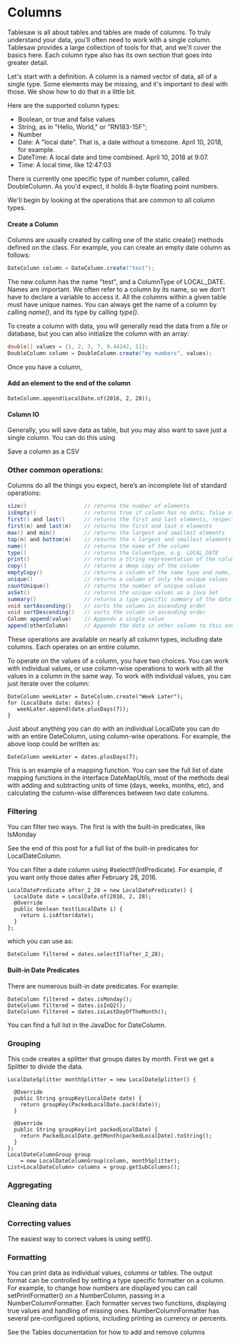 Columns
=======

Tablesaw is all about tables and tables are made of columns. To truly understand your data, you'll often need to work with a single column. Tablesaw provides a large collection of tools for that, and we'll cover the basics here. Each column type also has its own section that goes into greater detail. 

Let's start with a definition. A column is a named vector of data, all of a single type. Some elements may be missing, and it's important to deal with those. We show how to do that in a little bit. 

Here are the supported column types:

* Boolean, or true and false values
* String, as in "Hello, World," or "RN183-15F";
* Number 
* Date: A "local date". That is, a date without a timezone. April 10, 2018, for example.
* DateTime: A local date and time combined. April 10, 2018 at 9:07.
* Time: A local time, like 12:47:03

There is currently one specific type of number column, called DoubleColumn. As you'd expect, it holds 8-byte floating point numbers. 

We'll begin by looking at the operations that are common to all column types. 

#### Create a Column

Columns are usually created by calling one of the static create() methods defined on the class. For example, you can create an empty date column as follows:

```Java
DateColumn column = DateColumn.create("test");
```

The new column has the name "test", and a ColumnType of LOCAL_DATE. Names are important. We often refer to a column by its name, so we don't have to declare a variable to access it. All the columns within a given table must have unique names. You can always get the name of a column by calling *name()*, and its type by calling *type()*.

To create a column with data, you will generally read the data from a file or database, but you can also initialize the column with an array:

```Java
double[] values = {1, 2, 3, 7, 9.44242, 11};
DoubleColumn column = DoubleColumn.create("my numbers", values);
```

Once you have a column, 

#### Add an element to the end of the column

    DateColumn.append(LocalDate.of(2016, 2, 28));

#### Column IO

Generally, you will save data as table, but you may also want to save just a single column. You can do this using

Save a column as a CSV

### Other common operations:

Columns do all the things you expect, here’s an incomplete list of standard operations:

```Java
size()                  // returns the number of elements
isEmpty()               // returns true if column has no data; false otherwise
first() and last()      // returns the first and last elements, respectively
first(n) and last(n)    // returns the first and last n elements
max() and min()         // returns the largest and smallest elements
top(n) and bottom(n)    // returns the n largest and smallest elements
name()                  // returns the name of the column
type()                  // returns the ColumnType, e.g. LOCAL_DATE
print()                 // returns a String representation of the column
copy()					// returns a deep copy of the column
emptyCopy()				// returns a column of the same type and name, but no data
unique()				// returns a column of only the unique values
countUnique()			// returns the number of unique values
asSet()                 // returns the unique values as a java Set
summary()				// returns a type specific summary of the data
void sortAscending()	// sorts the column in ascending order 
void sortDescending()	// sorts the column in ascending order 
Column append(value)    // Appends a single value 
append(otherColumn)     // Appends the data in other column to this one
```

These operations are available on nearly all column types, including date columns. Each operates on an entire column. 

To operate on the values of a column, you have two choices. You can work with individual values, or use column-wise operations to work with all the values in a column in the same way. To work with individual values, you can just iterate over the column:

    DateColumn weekLater = DateColumn.create("Week Later");
    for (LocalDate date: dates) {
       weekLater.append(date.plusDays(7));
    }

Just about anything you can do with an individual LocalDate you can do with an entire DateColumn, using column-wise operations. For example, the above loop could be written as:

    DateColumn weekLater = dates.plusDays(7);

This is an example of a mapping function. You can see the full list of date mapping functions in the interface DateMapUtils, most of the methods deal with adding and subtracting units of time (days, weeks, months, etc), and calculating the column-wise differences between two date columns.

### Filtering

You can filter two ways. The first is with the built-in predicates, like IsMonday

See the end of this post for a full list of the built-in predicates for LocalDateColumn.

You can filter a date column using #selectIf(IntPredicate).  For example, if you want only those dates after February 28, 2016.

    LocalDatePredicate after_2_28 = new LocalDatePredicate() {
      LocalDate date = LocalDate.of(2016, 2, 28);
      @Override
      public boolean test(LocalDate i) {
        return i.isAfter(date);
      }
    };

which you can use as:

    DateColumn filtered = dates.selectIf(after_2_28);

#### Built-in Date Predicates

There are numerous built-in date predicates. For example:

    DateColumn filtered = dates.isMonday();
    DateColumn filtered = dates.isInQ2();
    DateColumn filtered = dates.isLastDayOfTheMonth();

You can find a full list in the JavaDoc for DateColumn.

### Grouping

This code creates a splitter that groups dates by month. First we get a Splitter to divide the data.

    LocalDateSplitter monthSplitter = new LocalDateSplitter() {
    
      @Override
      public String groupKey(LocalDate date) {
        return groupKey(PackedLocalDate.pack(date));
      }
    
      @Override
      public String groupKey(int packedLocalDate) {
        return PackedLocalDate.getMonth(packedLocalDate).toString();
      }
    };
    LocalDateColumnGroup group 
        = new LocalDateColumnGroup(column, monthSplitter);
    List<LocalDateColumn> columns = group.getSubColumns();

### Aggregating

### Cleaning data

### Correcting values

The easiest way to correct values is using setIf(). 

### Formatting 

You can print data as individual values, columns or tables. The output format can be controlled by setting a type
 specific formatter on a column. For example, to change how numbers are displayed you can call setPrintFormatter()
 on a NumberColumn, passing in a NumberColumnFormatter. Each formatter serves two functions, displaying true values and handling of 
 missing ones. NumberColumnFormatter has several pre-configured options, including printing as currency or percents.


See the Tables documentation for how to add and remove columns

 